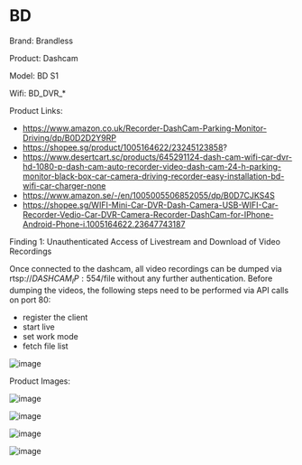 # BD

Brand: Brandless

Product: Dashcam

Model: BD S1

Wifi: BD_DVR_*

Product Links:
 - https://www.amazon.co.uk/Recorder-DashCam-Parking-Monitor-Driving/dp/B0D2D2Y9RP
 - https://shopee.sg/product/1005164622/23245123858?
 - https://www.desertcart.sc/products/645291124-dash-cam-wifi-car-dvr-hd-1080-p-dash-cam-auto-recorder-video-dash-cam-24-h-parking-monitor-black-box-car-camera-driving-recorder-easy-installation-bd-wifi-car-charger-none
 - https://www.amazon.se/-/en/1005005506852055/dp/B0D7CJKS4S
 - https://shopee.sg/WIFI-Mini-Car-DVR-Dash-Camera-USB-WIFI-Car-Recorder-Vedio-Car-DVR-Camera-Recorder-DashCam-for-IPhone-Android-Phone-i.1005164622.23647743187

Finding 1: Unauthenticated Access of Livestream and Download of Video Recordings

Once connected to the dashcam, all video recordings can be dumped via rtsp://$DASHCAM_IP:554/$file without any further authentication. Before dumping the videos, the following steps need to be performed via API calls on port 80:

 - register the client
 - start live
 - set work mode
 - fetch file list
   
![image](https://github.com/user-attachments/assets/e05867ca-9a5b-4251-bc3b-ab06938157ed)


Product Images:

![image](https://github.com/user-attachments/assets/be297e7b-0f09-45d9-b8b2-010e4eb23c4b)

![image](https://github.com/user-attachments/assets/c346147f-6177-4ba5-9716-2e4bb1cedda0)

![image](https://github.com/user-attachments/assets/fb3c6c65-2166-4373-a4c3-99e3b54c142e)

![image](https://github.com/user-attachments/assets/1060600b-791d-408e-b3ed-73a20c383840)
